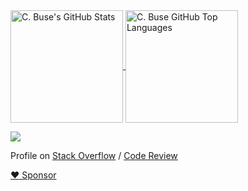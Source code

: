 <a href="https://github.com/cristianbuse/">
  <img height="180em" align="center" src="https://github-readme-stats.vercel.app/api?username=cristianbuse&theme=transparent&count_private=true&show_icons=true&hide_border=true&include_all_commits=true" alt="C. Buse's GitHub Stats" />
</a>
<a href="https://github.com/cristianbuse/">
  <img height="180em" align="center" src="https://github-readme-stats.vercel.app/api/top-langs/?username=cristianbuse&layout=compact&theme=transparent&hide_border=true" alt="C. Buse GitHub Top Languages" />
</a>

![](https://komarev.com/ghpvc/?username=cristianbuse)

Profile on [Stack Overflow](https://stackoverflow.com/users/8488913/cristian-buse) / [Code Review](https://codereview.stackexchange.com/users/227582/cristian-buse)

[:heart: Sponsor](https://github.com/sponsors/cristianbuse)
